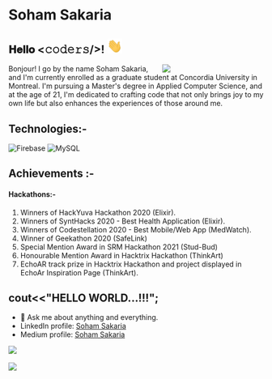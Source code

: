# Soham Sakaria

<h2> 𝐇𝐞𝐥𝐥𝐨 <𝚌𝚘𝚍𝚎𝚛𝚜/>! <img src="https://raw.githubusercontent.com/ABSphreak/ABSphreak/master/gifs/Hi.gif" width="30px"></h2>

<img align='right' src='https://user-images.githubusercontent.com/5713670/87202985-820dcb80-c2b6-11ea-9f56-7ec461c497c3.gif' width='200"'>

Bonjour! I go by the name Soham Sakaria, and I'm currently enrolled as a graduate student at Concordia University in Montreal. I'm pursuing a Master's degree in Applied Computer Science, and at the age of 21, I'm dedicated to crafting code that not only brings joy to my own life but also enhances the experiences of those around me. 

## Technologies:-
![Firebase](https://img.shields.io/badge/Firebase-039BE5?style=for-the-badge&logo=Firebase&logoColor=white)
![MySQL](https://img.shields.io/badge/mysql-%2300f.svg?style=for-the-badge&logo=mysql&logoColor=white)

## Achievements :- 

#### Hackathons:- 
1. Winners of HackYuva Hackathon 2020 (Elixir).
2. Winners of SyntHacks 2020 - Best Health Application (Elixir).
3. Winners of Codestellation 2020 - Best Mobile/Web App (MedWatch).
4. Winner of Geekathon 2020 (SafeLink)
5. Special Mention Award in SRM Hackathon 2021 (Stud-Bud)
6. Honourable Mention Award in Hacktrix Hackathon (ThinkArt)
7. EchoAR track prize in Hacktrix Hackathon and project displayed in EchoAr Inspiration Page (ThinkArt).

## cout<<"HELLO WORLD...!!!";
- 💬 Ask me about anything and everything.
- LinkedIn profile: [Soham Sakaria](https://www.linkedin.com/in/soham-sakaria-13251718b/)
- Medium profile: [Soham Sakaria](https://medium.com/@sohamsakaria)

<img src='https://github-readme-stats.vercel.app/api?username=Soham-2411&show_icons=true&theme=dark' width='500'>


<p><img src="https://komarev.com/ghpvc/?username=Soham-2411&style=flat&color=e06c75&label=visitors"/></p>

